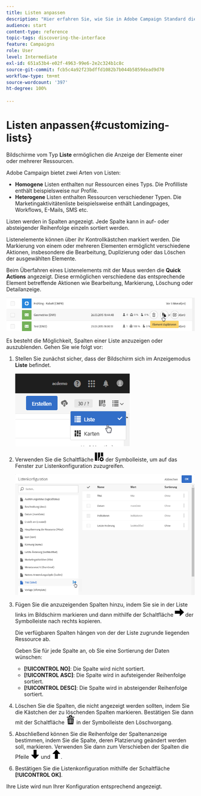 ```yaml
---
title: Listen anpassen
description: "Hier erfahren Sie, wie Sie in Adobe Campaign Standard die Anzeige anpassen und bei Bildschirmen des Typs Liste vorgehen, um Elemente zu sortieren, zu filtern, zu löschen oder zu duplizieren. Bildschirme vom Typ Liste ermöglichen die Anzeige der Elemente einer oder mehrerer Ressourcen."
audience: start
content-type: reference
topic-tags: discovering-the-interface
feature: Campaigns
role: User
level: Intermediate
exl-id: 651a53b4-e02f-4963-99e6-2e2c324b1c8c
source-git-commit: fcb5c4a92f23bdffd1082b7b044b5859dead9d70
workflow-type: tm+mt
source-wordcount: '397'
ht-degree: 100%

---
```


# Listen anpassen{#customizing-lists}

Bildschirme vom Typ **Liste** ermöglichen die Anzeige der Elemente einer oder mehrerer Ressourcen.

Adobe Campaign bietet zwei Arten von Listen:

* **Homogene** Listen enthalten nur Ressourcen eines Typs. Die Profilliste enthält beispielsweise nur Profile.
* **Heterogene** Listen enthalten Ressourcen verschiedener Typen. Die Marketingaktivitätenliste beispielsweise enthält Landingpages, Workflows, E-Mails, SMS etc.

Listen werden in Spalten angezeigt. Jede Spalte kann in auf- oder absteigender Reihenfolge einzeln sortiert werden.

Listenelemente können über ihr Kontrollkästchen markiert werden. Die Markierung von einem oder mehreren Elementen ermöglicht verschiedene Aktionen, insbesondere die Bearbeitung, Duplizierung oder das Löschen der ausgewählten Elemente.

Beim Überfahren eines Listenelements mit der Maus werden die **Quick Actions** angezeigt. Diese ermöglichen verschiedene das entsprechende Element betreffende Aktionen wie Bearbeitung, Markierung, Löschung oder Detailanzeige.

![](assets/overview_list_quickactions.png)

Es besteht die Möglichkeit, Spalten einer Liste anzuzeigen oder auszublenden. Gehen Sie wie folgt vor:

1. Stellen Sie zunächst sicher, dass der Bildschirm sich im Anzeigemodus **Liste** befindet.

   ![](assets/export_list_mode_switch.png)

1. Verwenden Sie die Schaltfläche ![](assets/columnsettings.png) der Symbolleiste, um auf das Fenster zur Listenkonfiguration zuzugreifen.

   ![](assets/list_configuration1.png)

1. Fügen Sie die anzuzeigenden Spalten hinzu, indem Sie sie in der Liste links im Bildschirm markieren und dann mithilfe der Schaltfläche ![](assets/arrowright.png) der Symbolleiste nach rechts kopieren.

   Die verfügbaren Spalten hängen von der der Liste zugrunde liegenden Ressource ab.

   Geben Sie für jede Spalte an, ob Sie eine Sortierung der Daten wünschen:

   * **[!UICONTROL NO]**: Die Spalte wird nicht sortiert.
   * **[!UICONTROL ASC]**: Die Spalte wird in aufsteigender Reihenfolge sortiert.
   * **[!UICONTROL DESC]**: Die Spalte wird in absteigender Reihenfolge sortiert.

1. Löschen Sie die Spalten, die nicht angezeigt werden sollten, indem Sie die Kästchen der zu löschenden Spalten markieren. Bestätigen Sie dann mit der Schaltfläche ![](assets/delete.png) in der Symbolleiste den Löschvorgang.
1. Abschließend können Sie die Reihenfolge der Spaltenanzeige bestimmen, indem Sie die Spalte, deren Platzierung geändert werden soll, markieren. Verwenden Sie dann zum Verschieben der Spalten die Pfeile ![](assets/arrowdown.png) und ![](assets/arrowup.png).
1. Bestätigen Sie die Listenkonfiguration mithilfe der Schaltfläche **[!UICONTROL OK]**.

Ihre Liste wird nun Ihrer Konfiguration entsprechend angezeigt.

